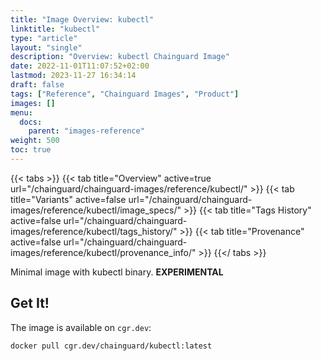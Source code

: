 ```yaml
---
title: "Image Overview: kubectl"
linktitle: "kubectl"
type: "article"
layout: "single"
description: "Overview: kubectl Chainguard Image"
date: 2022-11-01T11:07:52+02:00
lastmod: 2023-11-27 16:34:14
draft: false
tags: ["Reference", "Chainguard Images", "Product"]
images: []
menu: 
  docs: 
    parent: "images-reference"
weight: 500
toc: true
---
```


{{< tabs >}}
{{< tab title="Overview" active=true url="/chainguard/chainguard-images/reference/kubectl/" >}}
{{< tab title="Variants" active=false url="/chainguard/chainguard-images/reference/kubectl/image_specs/" >}}
{{< tab title="Tags History" active=false url="/chainguard/chainguard-images/reference/kubectl/tags_history/" >}}
{{< tab title="Provenance" active=false url="/chainguard/chainguard-images/reference/kubectl/provenance_info/" >}}
{{</ tabs >}}



<!--overview:start-->
Minimal image with kubectl binary. **EXPERIMENTAL**
<!--overview:end-->

<!--getting:start-->
## Get It!
The image is available on `cgr.dev`:

```
docker pull cgr.dev/chainguard/kubectl:latest
```
<!--getting:end-->

<!--body:start-->
<!--body:end-->

